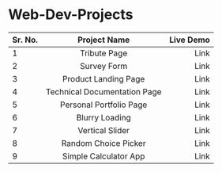 # Web-Dev-Projects

| Sr. No.      | Project Name                 | Live Demo   |
| :---         |     :---:                    |        ---: |
| 1            | Tribute Page                 | Link        |
| 2            | Survey Form                  | Link        |
| 3            | Product Landing Page         | Link        |
| 4            | Technical Documentation Page | Link        |
| 5            | Personal Portfolio Page      | Link        |
| 6            | Blurry Loading               | Link        |
| 7            | Vertical Slider              | Link        |
| 8            | Random Choice Picker         | Link        |
| 9            | Simple Calculator App        | Link        |
